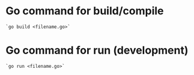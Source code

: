 # Go command for build/compile
    `go build <filename.go>`

# Go command for run (development)
    `go run <filename.go>`